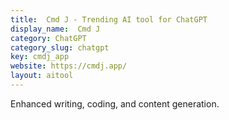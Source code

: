 ```yaml
---
title:  Cmd J - Trending AI tool for ChatGPT
display_name:  Cmd J
category: ChatGPT
category_slug: chatgpt
key: cmdj_app
website: https://cmdj.app/
layout: aitool
---
```


Enhanced writing, coding, and content generation.
